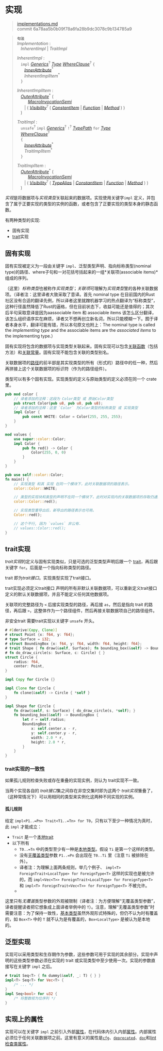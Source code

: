 # 实现

>[implementations.md](https://github.com/rust-lang/reference/blob/master/src/items/implementations.md)\
>commit 6a78aa5b0b09f78a6fa28b9dc3078c9b134785a9

> **<sup>句法</sup>**\
> _Implementation_ :\
> &nbsp;&nbsp; _InherentImpl_ | _TraitImpl_
>
> _InherentImpl_ :\
> &nbsp;&nbsp; `impl` [_Generics_]<sup>?</sup>&nbsp;[_Type_]&nbsp;[_WhereClause_]<sup>?</sup> `{`\
> &nbsp;&nbsp; &nbsp;&nbsp; [_InnerAttribute_]<sup>\*</sup>\
> &nbsp;&nbsp; &nbsp;&nbsp; _InherentImplItem_<sup>\*</sup>\
> &nbsp;&nbsp; `}`
>
> _InherentImplItem_ :\
> &nbsp;&nbsp; [_OuterAttribute_]<sup>\*</sup> (\
> &nbsp;&nbsp; &nbsp;&nbsp; &nbsp;&nbsp; [_MacroInvocationSemi_]\
> &nbsp;&nbsp; &nbsp;&nbsp; | ( [_Visibility_]<sup>?</sup> ( [_ConstantItem_] | [_Function_] | [_Method_] ) )\
> &nbsp;&nbsp; )
>
> _TraitImpl_ :\
> &nbsp;&nbsp; `unsafe`<sup>?</sup> `impl` [_Generics_]<sup>?</sup> `!`<sup>?</sup>
>              [_TypePath_] `for` [_Type_]\
> &nbsp;&nbsp; [_WhereClause_]<sup>?</sup>\
> &nbsp;&nbsp; `{`\
> &nbsp;&nbsp; &nbsp;&nbsp; [_InnerAttribute_]<sup>\*</sup>\
> &nbsp;&nbsp; &nbsp;&nbsp; _TraitImplItem_<sup>\*</sup>\
> &nbsp;&nbsp; `}`
>
> _TraitImplItem_ :\
> &nbsp;&nbsp; [_OuterAttribute_]<sup>\*</sup> (\
> &nbsp;&nbsp; &nbsp;&nbsp; &nbsp;&nbsp; [_MacroInvocationSemi_]\
> &nbsp;&nbsp; &nbsp;&nbsp; | ( [_Visibility_]<sup>?</sup> ( [_TypeAlias_] | [_ConstantItem_] | [_Function_] | [_Method_] ) )\
> &nbsp;&nbsp; )

*实现*是将数据项与*实现类型*关联起来的数据项。实现使用关键字`impl` 定义，并包含了属于正要实现的类型的实例的函数，或者包含了正要实现的类型本身的静态函数。

有两种类型的实现:

- 固有实现
- [trait]实现

## 固有实现

固有实现被定义为一段由关键字 `impl`、泛型类型声明、指向标称类型(nominal type)的路径、where子句和一对花括号括起来的一组*关联项(associable items)*组成的序列。

（这里）*标称类型*也被称作*实现类型*；*关联项*可理解为*实现类型*里的各种关联数据项。（译者注：这里译者大致采取了意译。首先 nominal type 在目前国内的Rust 社区没有合适的翻译先例，所以译者这里就蹭机器学习的热点翻译为“标称类型”，这种行径虽然降低了Rust的逼格，但在目前状态下，收益可能还是值得的；其次后半句采取意译是因为aassociable item 和  associable items 该怎么区分翻译，该怎么组织语序实在麻烦，译者又不想再创立新名词，所以只能模糊一下。囿于译者本身水平，翻译可能有错，所以本句原文也附上：The nominal type is called the _implementing type_ and the associable items are the _associated items_ to the implementing type.）

固有实现将包含的数据项与实现类型关联起来。固有实现可以包含[关联函数]（包括方法）和[关联常量]。固有实现不能包含关联的类型别名。

关联数据项的[路径]的前半部是其实现类型的所有（形式的）路径中的任一种，然后再拼接上这个关联数据项的标识符（作为的路径组件）。

类型可以有多个固有实现。实现类型的定义与原始类型的定义必须在同一个 crate 里。

``` rust
pub mod color {
    // 译者添加的注释：这段为 Color类型 或 原始Color类型
    pub struct Color(pub u8, pub u8, pub u8);
    // 译者添加的注释：这里 `Color` 为Color类型的标称类型 或 实现类型
    impl Color {
        pub const WHITE: Color = Color(255, 255, 255);
    }
}

mod values {
    use super::color::Color;
    impl Color {
        pub fn red() -> Color {
            Color(255, 0, 0)
        }
    }
}

pub use self::color::Color;
fn main() {
    // 实现类型 和其 实现 在同一个模块下，此时关联数据项的路径表示。
    color::Color::WHITE;

    // 类型的实现块和类型的声明不在同一个模块下，此时对实现内的关联数据项的存取仍通过指向类型定义的标准模式
    color::Color::red();

    // 实现类型重导出后，新导出的路径表示也可用。
    Color::red();

    // 这个不行, 因为 `values` 非公有.
    // values::Color::red();
}
```

## trait实现

*trait实现*的定义与固有实现类似，只是可选的泛型类型声明后跟一个 [trait]，再后跟关键字  `for`。后面是一个指向标称类型的路径。

<!-- 为理解这个，你必须回去查看一下上一节的内容 :( -->

trait 即为*trait接口*。实现类型实现了trait接口。

trait实现必须定义trait接口 声明的所有非默认关联数据项，可以重新定义trait接口 定义的默认关联数据项，并且不能定义任何其他数据项。

关联项的完整路径为 `<` 后接实现类型的路径，再后接 `as`，然后是指向 trait 的路径，再后跟 `>`，这整体作为一个路径组件，然后再接关联数据项自己的路径组件。

非安全trait 需要trait实现以关键字 `unsafe` 开头。

```rust
# #[derive(Copy, Clone)]
# struct Point {x: f64, y: f64};
# type Surface = i32;
# struct BoundingBox {x: f64, y: f64, width: f64, height: f64};
# trait Shape { fn draw(&self, Surface); fn bounding_box(&self) -> BoundingBox; }
# fn do_draw_circle(s: Surface, c: Circle) { }
struct Circle {
    radius: f64,
    center: Point,
}

impl Copy for Circle {}

impl Clone for Circle {
    fn clone(&self) -> Circle { *self }
}

impl Shape for Circle {
    fn draw(&self, s: Surface) { do_draw_circle(s, *self); }
    fn bounding_box(&self) -> BoundingBox {
        let r = self.radius;
        BoundingBox {
            x: self.center.x - r,
            y: self.center.y - r,
            width: 2.0 * r,
            height: 2.0 * r,
        }
    }
}
```

### trait实现的一致性

如果孤儿规则检查失败或存在重叠的实现实例，则认为 trait实现不一致。

当两个实现各自的 *trait接口*集之间存在非空交集时即为这两个 *trait实现*重叠了，（这种常情况下）可以用相同的类型来实例化这两种不同实现的实例。<!-- 这有可能是错的?因为对于输入类型参数来说，不能用同一组类型去实例化两个实现-->

#### 孤儿规则

给定 `impl<P1..=Pn> Trait<T1..=Tn> for T0`，只有以下至少一种情况为真时，此 `impl` 才能成立：

- `Trait` 是一个[本地trait]
- 以下所有
  - `T0..=Tn` 中的类型至少有一种是[本地类型]。假设 `Ti` 是第一个这样的类型。
  - 没有[无覆盖类型]参数 `P1..=Pn` 会出现在 `T0..Ti` 里（注意 `Ti` 被排除在外）。
  - 译者注：为理解上面两条规则，举几个例子、 `impl<T> ForeignTrait<LocalType> for ForeignType<T>` 这样的实现也是被允许的，而 `impl<Vec<T>> ForeignTrait<LocalType> for ForeignType<T>` 和 `impl<T> ForeignTrait<Vec<T>> for ForeignType<T>` 不被允许。
  - 
这里只有*无覆盖*类型参数的外观被限制（译者注：为方便理解“无覆盖类型参数”，译者提醒读者把它想象成上面译者举例中的 `T`）。注意，理解“无覆盖类型参数”时需要注意：为了保持一致性，[基本类型]虽然外观形式特殊的，但仍不认为时有覆盖的，如 `Box<T>` 中的 `T` 就不认为是有覆盖的，`Box<LocalType>` 是被认为是本地的。


## 泛型实现

实现可以采用类型和生存期作为参数，这些参数可用于实现的其余部分。实现中声明的这些类型参数必须在实现的 trait 或实现类型中至少使用一次。实现的参数直接写在关键字 `impl` 之后。
```rust
# trait Seq<T> { fn dummy(&self, _: T) { } }
impl<T> Seq<T> for Vec<T> {
    /* ... */
}
impl Seq<bool> for u32 {
    /* 将整数视为位序列 */
}
```

## 实现上的属性

实现可以在关键字 `impl` 之前引入外部[属性]，在代码体内引入内部[属性]。内部属性必须位于任何关联数据项之前。这里有意义的属性是[`cfg`]、[`deprecated`]、[`doc`]和[lint检查类属性]。

[_ConstantItem_]: constant-items.md
[_Function_]: functions.md
[_Generics_]: generics.md
[_InnerAttribute_]: ../attributes.md
[_MacroInvocationSemi_]: ../macros.md#宏调用
[_Method_]: associated-items.md#methods
[_OuterAttribute_]: ../attributes.md
[_TypeAlias_]: type-aliases.md
[_TypePath_]: ../paths.md#类型中的路径
[_Type_]: ../types.md#type-expressions
[_Visibility_]: ../visibility-and-privacy.md
[_WhereClause_]: generics.md#where子句
[trait]: traits.md
[关联函数]: associated-items.md#associated-functions-and-methods
[关联常量]: associated-items.md#associated-constants
[属性]: ../attributes.md
[`cfg`]: ../conditional-compilation.md
[`deprecated`]: ../attributes/diagnostics.md#the-deprecated-attribute
[`doc`]: https://doc.rust-lang.org/rustdoc/the-doc-attribute.html
[路径]: ../paths.md
[lint检查类属性]: ../attributes/diagnostics.md#lint-check-attributes
[非安全trait]: traits.md#unsafe-traits
[本地trait]: ../glossary.md#local-trait
[本地类型]: ../glossary.md#local-type
[基本类型]: ../glossary.md#fundamental-type-constructors
[无覆盖类型]: ../glossary.md#uncovered-type
